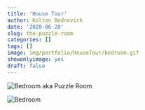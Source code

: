 ```yaml
---
title: 'House Tour'
author: Kolton Bodnovich
date: '2020-06-28'
slug: the-puzzle-room
categories: []
tags: []
image: img/portfolio/HouseTour/bedroom.gif
showonlyimage: yes
draft: false
---
```


![Bedroom aka Puzzle Room](/portfolio/HouseTour_files/housetour_cover.jpg)

![Bedroom](/portfolio/HouseTour_files/bedroom.gif)